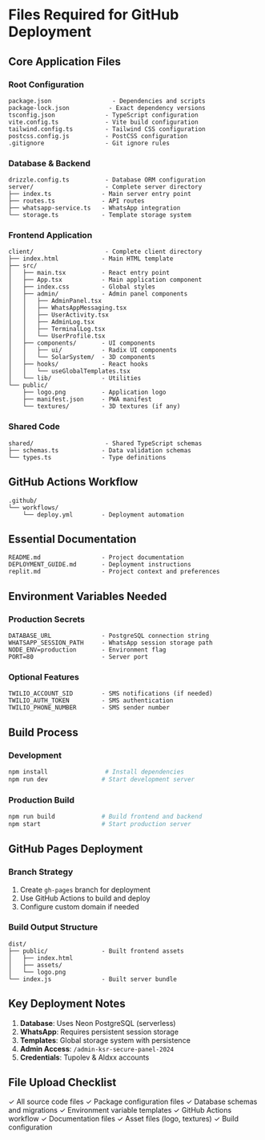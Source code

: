# Files Required for GitHub Deployment

## Core Application Files

### Root Configuration
```
package.json                 - Dependencies and scripts
package-lock.json           - Exact dependency versions
tsconfig.json              - TypeScript configuration
vite.config.ts             - Vite build configuration
tailwind.config.ts         - Tailwind CSS configuration
postcss.config.js          - PostCSS configuration
.gitignore                 - Git ignore rules
```

### Database & Backend
```
drizzle.config.ts          - Database ORM configuration
server/                    - Complete server directory
├── index.ts              - Main server entry point
├── routes.ts             - API routes
├── whatsapp-service.ts   - WhatsApp integration
└── storage.ts            - Template storage system
```

### Frontend Application
```
client/                    - Complete client directory
├── index.html            - Main HTML template
├── src/
│   ├── main.tsx          - React entry point
│   ├── App.tsx           - Main application component
│   ├── index.css         - Global styles
│   ├── admin/            - Admin panel components
│   │   ├── AdminPanel.tsx
│   │   ├── WhatsAppMessaging.tsx
│   │   ├── UserActivity.tsx
│   │   ├── AdminLog.tsx
│   │   ├── TerminalLog.tsx
│   │   └── UserProfile.tsx
│   ├── components/       - UI components
│   │   ├── ui/           - Radix UI components
│   │   └── SolarSystem/  - 3D components
│   ├── hooks/            - React hooks
│   │   └── useGlobalTemplates.tsx
│   └── lib/              - Utilities
└── public/
    ├── logo.png          - Application logo
    ├── manifest.json     - PWA manifest
    └── textures/         - 3D textures (if any)
```

### Shared Code
```
shared/                    - Shared TypeScript schemas
├── schemas.ts            - Data validation schemas
└── types.ts              - Type definitions
```

## GitHub Actions Workflow
```
.github/
└── workflows/
    └── deploy.yml        - Deployment automation
```

## Essential Documentation
```
README.md                 - Project documentation
DEPLOYMENT_GUIDE.md       - Deployment instructions
replit.md                 - Project context and preferences
```

## Environment Variables Needed

### Production Secrets
```
DATABASE_URL              - PostgreSQL connection string
WHATSAPP_SESSION_PATH     - WhatsApp session storage path
NODE_ENV=production       - Environment flag
PORT=80                   - Server port
```

### Optional Features
```
TWILIO_ACCOUNT_SID        - SMS notifications (if needed)
TWILIO_AUTH_TOKEN         - SMS authentication
TWILIO_PHONE_NUMBER       - SMS sender number
```

## Build Process

### Development
```bash
npm install                # Install dependencies
npm run dev               # Start development server
```

### Production Build
```bash
npm run build             # Build frontend and backend
npm start                 # Start production server
```

## GitHub Pages Deployment

### Branch Strategy
1. Create `gh-pages` branch for deployment
2. Use GitHub Actions to build and deploy
3. Configure custom domain if needed

### Build Output Structure
```
dist/
├── public/               - Built frontend assets
│   ├── index.html
│   ├── assets/
│   └── logo.png
└── index.js              - Built server bundle
```

## Key Deployment Notes

1. **Database**: Uses Neon PostgreSQL (serverless)
2. **WhatsApp**: Requires persistent session storage
3. **Templates**: Global storage system with persistence
4. **Admin Access**: `/admin-ksr-secure-panel-2024`
5. **Credentials**: Tupolev & Aldxx accounts

## File Upload Checklist

✓ All source code files
✓ Package configuration files
✓ Database schemas and migrations
✓ Environment variable templates
✓ GitHub Actions workflow
✓ Documentation files
✓ Asset files (logo, textures)
✓ Build configuration
